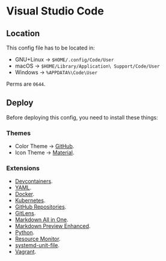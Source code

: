 # Visual Studio Code

## Location

This config file has to be located in:

- GNU+Linux &rarr; `$HOME/.config/Code/User`
- macOS &rarr; `$HOME/Library/Application\ Support/Code/User`
- Windows &rarr; `%APPDATA%\Code\User`

Perms are `0644`.

## Deploy

Before deploying this config, you need to install these things:

### Themes

- Color Theme &rarr; [GitHub](https://marketplace.visualstudio.com/items?itemName=GitHub.github-vscode-theme).
- Icon Theme &rarr; [Material](https://marketplace.visualstudio.com/items?itemName=PKief.material-icon-theme).

### Extensions

- [Devcontainers](https://marketplace.visualstudio.com/items?itemName=ms-vscode-remote.remote-containers).
- [YAML](https://marketplace.visualstudio.com/items?itemName=redhat.vscode-yaml).
- [Docker](https://marketplace.visualstudio.com/items?itemName=ms-azuretools.vscode-docker).
- [Kubernetes](https://marketplace.visualstudio.com/items?itemName=ms-kubernetes-tools.vscode-kubernetes-tools).
- [GitHub Repositories](https://marketplace.visualstudio.com/items?itemName=GitHub.remotehub).
- [GitLens](https://marketplace.visualstudio.com/items?itemName=eamodio.gitlens).
- [Markdown All in One](https://marketplace.visualstudio.com/items?itemName=yzhang.markdown-all-in-one).
- [Markdown Preview Enhanced](https://marketplace.visualstudio.com/items?itemName=shd101wyy.markdown-preview-enhanced).
- [Python](https://marketplace.visualstudio.com/items?itemName=ms-python.python).
- [Resource Monitor](https://marketplace.visualstudio.com/items?itemName=mutantdino.resourcemonitor).
- [systemd-unit-file](https://marketplace.visualstudio.com/items?itemName=coolbear.systemd-unit-file).
- [Vagrant](https://marketplace.visualstudio.com/items?itemName=bbenoist.vagrant).
